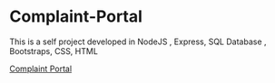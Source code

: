 # Complaint-Portal
This is a self project developed in NodeJS , Express, SQL Database , Bootstraps, CSS, HTML

<a href="https://belwal.gigsngadgets.tech/">Complaint Portal</a>
